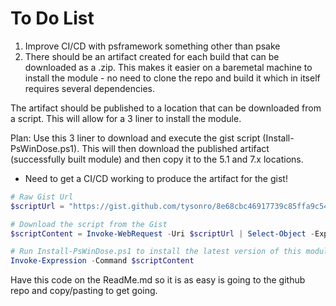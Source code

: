 ﻿# To Do List

1. Improve CI/CD with psframework something other than psake
2. There should be an artifact created for each build that can be downloaded as a .zip. This makes it easier on a baremetal machine to install the module - no need to clone the repo and build it which in itself requires several dependencies.

The artifact should be published to a location that can be downloaded from a script. This will allow for a 3 liner to install the module.

Plan: Use this 3 liner to download and execute the gist script (Install-PsWinDose.ps1). This will then download the published artifact (successfully built module) and then copy it to the 5.1 and 7.x locations.

- Need to get a CI/CD working to produce the artifact for the gist!

```powershell
# Raw Gist Url
$scriptUrl = "https://gist.github.com/tysonro/8e68cbc46917739c85ffa9c54dacd240/raw/Install-PsWinDose.ps1"

# Download the script from the Gist
$scriptContent = Invoke-WebRequest -Uri $scriptUrl | Select-Object -ExpandProperty Content

# Run Install-PsWinDose.ps1 to install the latest version of this module
Invoke-Expression -Command $scriptContent
```

Have this code on the ReadMe.md so it is as easy is going to the github repo and copy/pasting to get going.
